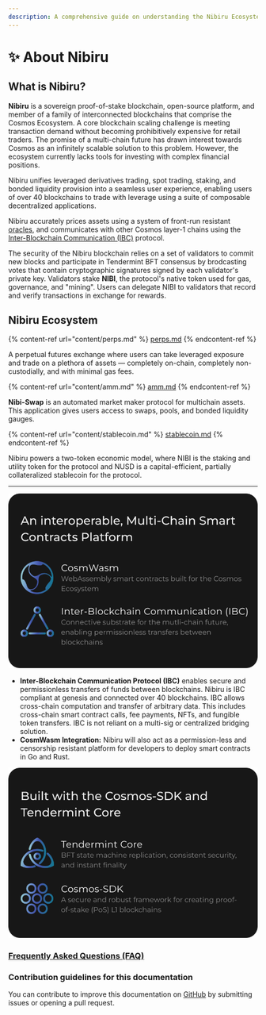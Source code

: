 ```yaml
---
description: A comprehensive guide on understanding the Nibiru Ecosystem.
---
```


# ✨ About Nibiru

## What is Nibiru?

**Nibiru** is a sovereign proof-of-stake blockchain, open-source platform, and member of a family of interconnected blockchains that comprise the Cosmos Ecosystem. A core blockchain scaling challenge is meeting transaction demand without becoming prohibitively expensive for retail traders. The promise of a multi-chain future has drawn interest towards Cosmos as an infinitely scalable solution to this problem. However, the ecosystem currently lacks tools for investing with complex financial positions.

Nibiru unifies leveraged derivatives trading, spot trading, staking, and bonded liquidity provision into a seamless user experience, enabling users of over 40 blockchains to trade with leverage using a suite of composable decentralized applications.

Nibiru accurately prices assets using a system of front-run resistant [oracles](content/price-feed-oracles.md), and communicates with other Cosmos layer-1 chains using the [Inter-Blockchain Communication (IBC)](https://github.com/cosmos/ibc) protocol.

The security of the Nibiru blockchain relies on a set of validators to commit new blocks and participate in Tendermint BFT consensus by brodcasting votes that contain cryptographic signatures signed by each validator's private key. Validators stake **NIBI**, the protocol's native token used for gas, governance, and "mining". Users can delegate NIBI to validators that record and verify transactions in exchange for rewards.

## Nibiru Ecosystem &#x20;

{% content-ref url="content/perps.md" %}
[perps.md](content/perps-overview.md)
{% endcontent-ref %}

A perpetual futures exchange where users can take leveraged exposure and trade on a plethora of assets — completely on-chain, completely non-custodially, and with minimal gas fees.

{% content-ref url="content/amm.md" %}
[amm.md](content/amm.md)
{% endcontent-ref %}

**Nibi-Swap** is an automated market maker protocol for multichain assets. This application gives users access to swaps, pools, and bonded liquidity gauges.

{% content-ref url="content/stablecoin.md" %}
[stablecoin.md](content/stablecoin.md)
{% endcontent-ref %}

Nibiru powers a two-token economic model, where NIBI is the staking and utility token for the protocol and NUSD is a capital-efficient, partially collateralized stablecoin for the protocol.

***

![](.gitbook/assets/cosmwasm-ibc-box.svg)

* **Inter-Blockchain Communication Protocol (IBC)** enables secure and permissionless transfers of funds between blockchains. Nibiru is IBC compliant at genesis and connected over 40 blockchains. IBC allows cross-chain computation and transfer of arbitrary data. This includes cross-chain smart contract calls, fee payments, NFTs, and fungible token transfers. IBC is not reliant on a multi-sig or centralized bridging solution.
* **CosmWasm Integration:** Nibiru will also act as a permission-less and censorship resistant platform for developers to deploy smart contracts in Go and Rust.

![](<.gitbook/assets/cosmos-sdk-tendermint-box (1).svg>)

### [Frequently Asked Questions (FAQ)](learn-more/faq.md)

### Contribution guidelines for this documentation

You can contribute to improve this documentation on [GitHub](https://github.com/NibiruChain/docs) by submitting issues or opening a pull request.

